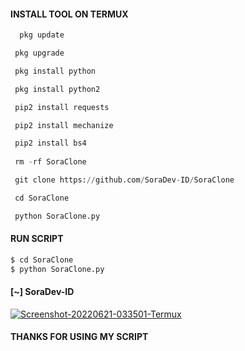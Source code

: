  

#### INSTALL TOOL ON TERMUX
```python
  pkg update

 pkg upgrade

 pkg install python

 pkg install python2

 pip2 install requests 

 pip2 install mechanize

 pip2 install bs4
 
 rm -rf SoraClone

 git clone https://github.com/SoraDev-ID/SoraClone

 cd SoraClone

 python SoraClone.py
```
#### RUN SCRIPT
```python
$ cd SoraClone
$ python SoraClone.py
```

#### [~] SoraDev-ID

<a href="https://ibb.co/8jdT6JL"><img src="https://i.ibb.co/vJQgZb6/Screenshot-20220621-033501-Termux.png" alt="Screenshot-20220621-033501-Termux" border="0"></a>





#### THANKS FOR USING MY SCRIPT
